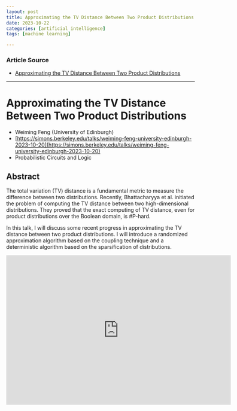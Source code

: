 ```yaml
---
layout: post
title: Approximating the TV Distance Between Two Product Distributions 
date: 2023-10-22
categories: [artificial intelligence]
tags: [machine learning]

---
```


### Article Source

* [Approximating the TV Distance Between Two Product Distributions](https://www.youtube.com/watch?v=gZHGI3EOzLk)

---

# Approximating the TV Distance Between Two Product Distributions

* Weiming Feng (University of Edinburgh)
* [https://simons.berkeley.edu/talks/weiming-feng-university-edinburgh-2023-10-20](https://simons.berkeley.edu/talks/weiming-feng-university-edinburgh-2023-10-20)
* Probabilistic Circuits and Logic

## Abstract

The total variation (TV) distance is a fundamental metric to measure the difference between two distributions. Recently, Bhattacharyya et al. initiated the problem of computing the TV distance between two high-dimensional distributions. They proved that the exact computing of TV distance, even for product distributions over the Boolean domain, is #P-hard.

In this talk, I will discuss some recent progress in approximating the TV distance between two product distributions. I will introduce a randomized approximation algorithm based on the coupling technique and a deterministic algorithm based on the sparsification of distributions.

<iframe width="600" height="400" src="https://www.youtube.com/embed/gZHGI3EOzLk?si=bPUfBvfhVRHYWDwQ" title="YouTube video player" frameborder="0" allow="accelerometer; autoplay; clipboard-write; encrypted-media; gyroscope; picture-in-picture; web-share" allowfullscreen></iframe>

